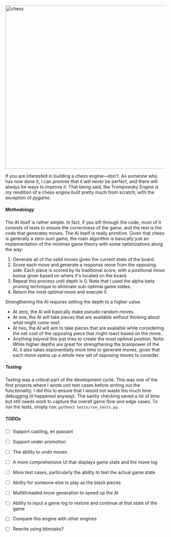 <img width="512" alt="chess" src="https://github.com/user-attachments/assets/e59057e5-4eec-47f2-83ac-3b75fd8f2ff9">


If you are interested in building a chess engine—don't. As someone who has now done it, I can promise that it will never be perfect, and there will always be ways to improve it. That being said, the Trompowsky Engine is my rendition of a chess engine built pretty much from scratch, with the exception of _pygame_.

##### Methodology
The AI itself is rather simple. In fact, if you sift through the code, most of it consists of tests to ensure the correctness of the game, and the rest is the code that generates moves. The AI itself is really primitive. Given that chess is generally a zero-sum game, the main algorithm is basically just an implementation of the minimax game theory with some optimizations along the way:

1. Generate all of the valid moves given the current state of the board.
2. Score each move and generate a response move from the opposing side. Each piece is scored by its traditional score, with a positional move bonus given based on where it's located on the board.
3. Repeat this process until depth is 0. Note that I used the alpha-beta pruning technique to eliminate sub-optimal game states.
4. Return the most optimal move and execute it.

Strengthening the AI requires setting the depth to a higher value.
- At zero, the AI will basically make pseudo-random moves.
- At one, the AI will take pieces that are available without thinking about what might come next.
- At two, the AI will aim to take pieces that are available while considering the net cost of the opposing piece that might react based on the move.
- Anything beyond this just tries to create the most optimal position.
  Note: While higher depths are great for strengthening the brainpower of the AI, it also takes exponentially more time to generate moves, given that each move opens up a whole new set of opposing moves to consider.
 
##### Testing
Testing was a critical part of the development cycle. This was one of the first projects where I wrote unit test cases before writing out the functionality. I did this to ensure that I would not waste too much time debugging (it happened anyway). The sanity checking saved a lot of time but still needs work to capture the overall game flow and edge cases. To run the tests, simply run: `python3 tests/run_tests.py`.

##### TODOs
- [ ] Support castling, en passant
- [ ] Support under promotion
- [ ] The ability to undo moves
- [ ] A more comprehensive UI that displays game state and the move log
- [ ] More test cases, particularly the ability to test the actual game state
- [ ] Ability for someone else to play as the black pieces
- [ ] Multithreaded move generation to speed up the AI
- [ ] Ability to input a game log to restore and continue at that state of the game
- [ ] Compare this engine with other engines
- [ ] Rewrite using bitmasks?

